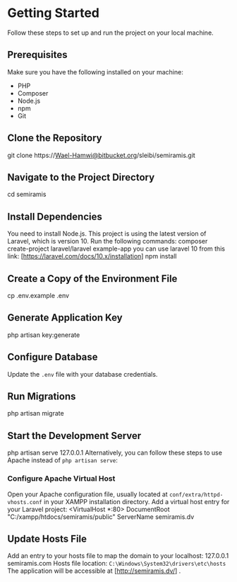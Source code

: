 # Getting Started
Follow these steps to set up and run the project on your local machine.
## Prerequisites
Make sure you have the following installed on your machine:
* PHP
* Composer
* Node.js
* npm
* Git
## Clone the Repository
git clone https://Wael-Hamwi@bitbucket.org/sleibi/semiramis.git
## Navigate to the Project Directory
cd semiramis
## Install Dependencies
You need to install Node.js. This project is using the latest version of Laravel, which is version 10. Run the following commands:
composer create-project laravel/laravel example-app you can use laravel 10 from this link: [https://laravel.com/docs/10.x/installation]
npm install
## Create a Copy of the Environment File
cp .env.example .env
## Generate Application Key
php artisan key:generate
## Configure Database
Update the `.env` file with your database credentials.
## Run Migrations
php artisan migrate
## Start the Development Server
php artisan serve 127.0.0.1
Alternatively, you can follow these steps to use Apache instead of `php artisan serve`:
### Configure Apache Virtual Host
Open your Apache configuration file, usually located at `conf/extra/httpd-vhosts.conf` in your XAMPP installation directory.
Add a virtual host entry for your Laravel project:
<VirtualHost *:80>
    DocumentRoot "C:/xampp/htdocs/semiramis/public"
    ServerName semiramis.dv
</VirtualHost>
## Update Hosts File
Add an entry to your hosts file to map the domain to your localhost:
127.0.0.1    semiramis.com
Hosts file location: `C:\Windows\System32\drivers\etc\hosts`
The application will be accessible at [http://semiramis.dv/] .
